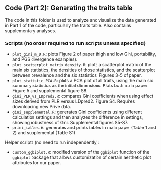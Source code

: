## Code (Part 2): Generating the traits table

The code in this folder is used to analyze and visualize the data generated in Part 1 of the code, particularly the traits table. Also contains supplementary analyses.

### Scripts (no order required to run scripts unless specified)

- `plot_gini_m_D.R`: plots Figure 2 of paper (high and low Gini, portability, and PGS divergence examples).
- `plot_scatterplot_matrix_density.R`: plots a scatterplot matrix of the main six statistics, the densities of those statistics, and the scatterplot between prevalence and the six statistics. Figures 3-5 of paper.
- `plot_statistic_PCA.R`: plots a PCA plot of all traits, using the main six summary statistics as the initial dimensions. Plots both main paper Figure 5 and supplemental figure S8.
- `gini_PLR_vs_LDpred2.R`: compares Gini coefficients when using effect sizes derived from PLR versus LDpred2. Figure S4. Requires downloading new Prive data.
- `gini_supplemental.R`: generates Gini coefficients using different calculation settings and then analyzes the difference in settings, showing robustness of Gini. Supplemental figures S5-S7.
- `print_tables.R`: generates and prints tables in main paper (Table 1 and 2) and supplemental (Table S1)

Helper scripts (no need to run independently):
- `custom_ggbiplot.R`: modified version of the `ggbiplot` function of the `ggbiplot` package that allows customization of certain aesthetic plot attributes for our paper.